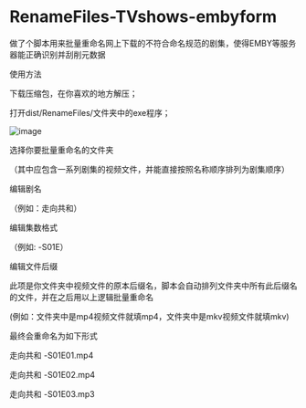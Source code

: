 # RenameFiles-TVshows-embyform
做了个脚本用来批量重命名网上下载的不符合命名规范的剧集，使得EMBY等服务器能正确识别并刮削元数据



使用方法

下载压缩包，在你喜欢的地方解压；

打开dist/RenameFiles/文件夹中的exe程序；



![image](https://github.com/baiqy0/RenameFiles-TVshows-embyform/assets/88624207/793ee05e-f16e-42d4-a8b2-77d9784215f3)



选择你要批量重命名的文件夹

（其中应包含一系列剧集的视频文件，并能直接按照名称顺序排列为剧集顺序）


编辑剧名

（例如：走向共和）


编辑集数格式

（例如: -S01E）


编辑文件后缀

此项是你文件夹中视频文件的原本后缀名，脚本会自动排列文件夹中所有此后缀名的文件，并在之后用以上逻辑批量重命名

(例如：文件夹中是mp4视频文件就填mp4，文件夹中是mkv视频文件就填mkv)



最终会重命名为如下形式

走向共和 -S01E01.mp4

走向共和 -S01E02.mp4

走向共和 -S01E03.mp3
